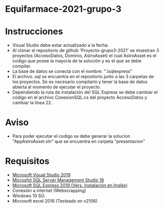 # Equifarmace-2021-grupo-3

# Instrucciones

- Visual Studio debe estar actualizado a la fecha.
- Al clonar el repositorio de github 'Proyecto-grupo3-2021' se muestran 3 proyectos (AccesoDatos, Dominio, AstroAsset) el cual AstroAsset es el codigo que posee la mayoría de la solución y es el que se debe compilar.
- La base de datos se conecta con el nombre: ".\sqlexpress"
- El archivo .sql se encuentra en el repositorio junto a las 3 carpetas de los proyectos. Se es necesario compilarlo y tener la base de datos abierta al momento de ejecutar el proyecto.
- Dependiendo la ruta de instalación del SQL Express se debe cambiar el código en el archivo ConexionSQL.cs del proyecto AccesoDatos y cambiar la linea 22.

# Aviso

- Para poder ejecutar el codigo se debe generar la solucion "AppAstroAsset.sln" que se encuentra en carpeta "presentacion"

# Requisitos

- [Microsoft Visual Studio 2019](https://visualstudio.microsoft.com/es/downloads/)
- [Microsfot SQL Server Management Studio 18](https://docs.microsoft.com/en-us/sql/ssms/download-sql-server-management-studio-ssms?view=sql-server-ver15)
- [Microsoft SQL Express 2019 (Vers. Instalación en Inglés)](https://www.microsoft.com/es-co/download/details.aspx?id=101064)
- Conexión a internet (Webscrapping)
- Windows 10 SO.
- Microsoft excel 2016 (Testeado en v2106)
